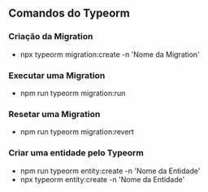 ## Comandos do Typeorm

### Criação da Migration
- npx typeorm migration:create -n 'Nome da Migration'

### Executar uma Migration
- npm run typeorm migration:run

### Resetar uma Migration
- npm run typeorm migration:revert

### Criar uma entidade pelo Typeorm
- npm run typeorm entity:create -n 'Nome da Entidade'
- npx typeorm entity:create -n 'Nome da Entidade'
